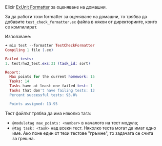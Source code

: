 Elixir [ExUnit Formatter](https://hexdocs.pm/ex_unit/1.12.3/ExUnit.Formatter.html) за оценяване на домашни.

За да работи този formatter за оценяване на домашни, то трябва да добавите `test_check_formatter.ex` файла в някои от директориите, които се компилират.

Използване:
```elixir
➜ mix test --formatter TestCheckFormatter
Compiling 1 file (.ex)

Failed tests:
1. test/hw2_test.exs:31 (task_id: sort)

Report:
  Max points for the current homework: 15
  Tasks: 14
  Tasks have at least one failed test: 1
  Tasks that don't have failing tests: 13
  Percent successful tests: 93.0%

  Points assigned: 13.95
```

Тест файлът трябва да има няколко тага:
- `@moduletag max_points: <number>` в началото на тест модула;
- `@tag task: <task>` над всеки тест. Няколко теста могат да имат
   едно име. Ако поне един от тези тестове "гръмне", то задачата
   <task> се счита за грешна.
